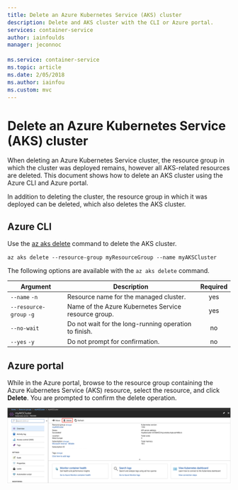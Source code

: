 ```yaml
---
title: Delete an Azure Kubernetes Service (AKS) cluster
description: Delete and AKS cluster with the CLI or Azure portal.
services: container-service
author: iainfoulds
manager: jeconnoc

ms.service: container-service
ms.topic: article
ms.date: 2/05/2018
ms.author: iainfou
ms.custom: mvc
---
```


# Delete an Azure Kubernetes Service (AKS) cluster

When deleting an Azure Kubernetes Service cluster, the resource group in which the cluster was deployed remains, however all AKS-related resources are deleted. This document shows how to delete an AKS cluster using the Azure CLI and Azure portal.

In addition to deleting the cluster, the resource group in which it was deployed can be deleted, which also deletes the AKS cluster.

## Azure CLI

Use the [az aks delete][az-aks-delete] command to delete the AKS cluster.

```azurecli-interactive
az aks delete --resource-group myResourceGroup --name myAKSCluster
```

The following options are available with the `az aks delete` command.

| Argument | Description | Required |
|---|---|:---:|
| `--name` `-n` | Resource name for the managed cluster. | yes |
| `--resource-group` `-g` | Name of the Azure Kubernetes Service resource group. | yes |
| `--no-wait` | Do not wait for the long-running operation to finish. | no |
| `--yes` `-y` | Do not prompt for confirmation. | no |

## Azure portal

While in the Azure portal, browse to the resource group containing the Azure Kubernetes Service (AKS) resource, select the resource, and click **Delete**. You are prompted to confirm the delete operation.

![Delete AKS cluster portal](media/container-service-delete-cluster/delete-aks-portal.png)

<!-- LINKS - internal -->
[az-aks-delete]: /cli/azure/aks?view=azure-cli-latest#az-aks-delete
